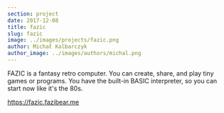 ```yaml
---
section: project
date: 2017-12-08
title: fazic
slug: fazic
image: ../images/projects/fazic.png
author: Michał Kalbarczyk
author_image: ../images/authors/michal.png
---
```


FAZIC is a fantasy retro computer. You can create, share, and play tiny games or programs. You have the built-in BASIC interpreter, so you can start now like it's the 80s.

https://fazic.fazibear.me
